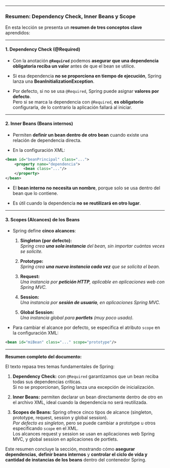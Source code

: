 
---

### Resumen: Dependency Check, Inner Beans y Scope

En esta lección se presenta un **resumen de tres conceptos clave** aprendidos:

---

#### 1. **Dependency Check (@Required)**

- Con la anotación **`@Required`** podemos **asegurar que una dependencia obligatoria reciba un valor** antes de que el bean se utilice.
    
- Si esa dependencia **no se proporciona en tiempo de ejecución**, Spring lanza una **BeanInitializationException**.
    
- Por defecto, si no se usa `@Required`, Spring puede asignar **valores por defecto**.  
    Pero si se marca la dependencia con `@Required`, **es obligatorio** configurarla, de lo contrario la aplicación fallará al iniciar.
    

---

#### 2. **Inner Beans (Beans internos)**

- Permiten **definir un bean dentro de otro bean** cuando existe una relación de dependencia directa.
    
- En la configuración XML:
    
```xml
<bean id="beanPrincipal" class="...">     
	<property name="dependencia">         
		<bean class="..."/>     
	</property> 
</bean>
```
    
- El **bean interno no necesita un nombre**, porque solo se usa dentro del bean que lo contiene.
    
- Es útil cuando la dependencia **no se reutilizará en otro lugar**.
    

---

#### 3. **Scopes (Alcances) de los Beans**

- Spring define **cinco alcances**:
    
    1. **Singleton (por defecto):**  
        _Spring crea **una sola instancia** del bean, sin importar cuántas veces se solicite._
        
    2. **Prototype:**  
        _Spring crea **una nueva instancia cada vez** que se solicita el bean._
        
    3. **Request:**  
        _Una instancia por **petición HTTP**, aplicable en aplicaciones web con Spring MVC._
        
    4. **Session:**  
        _Una instancia por **sesión de usuario**, en aplicaciones Spring MVC._
        
    5. **Global Session:**  
        _Una instancia global para **portlets** (muy poco usado)._
        
- Para cambiar el alcance por defecto, se especifica el atributo `scope` en la configuración XML:
    
```xml
<bean id="miBean" class="..." scope="prototype"/>
```
    

---

**Resumen completo del documento:**

El texto repasa tres temas fundamentales de Spring:

1. **Dependency Check:** con `@Required` garantizamos que un bean reciba todas sus dependencias críticas.  
    Si no se proporcionan, Spring lanza una excepción de inicialización.
    
2. **Inner Beans:** permiten declarar un bean directamente dentro de otro en el archivo XML, ideal cuando la dependencia no será reutilizada.
    
3. **Scopes de Beans:** Spring ofrece cinco tipos de alcance (singleton, prototype, request, session y global session).  
    _Por defecto es singleton_, pero se puede cambiar a prototype u otros especificando `scope` en el XML.  
    Los alcances request y session se usan en aplicaciones web Spring MVC, y global session en aplicaciones de portlets.
    

Este resumen concluye la sección, mostrando cómo **asegurar dependencias**, **definir beans internos** y **controlar el ciclo de vida y cantidad de instancias de los beans** dentro del contenedor Spring.
